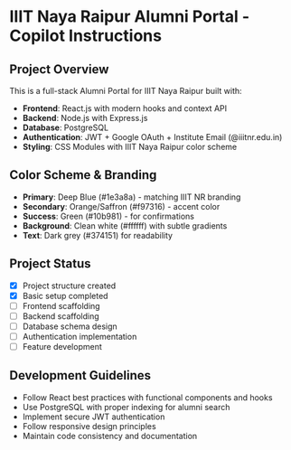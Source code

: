 # IIIT Naya Raipur Alumni Portal - Copilot Instructions

## Project Overview

This is a full-stack Alumni Portal for IIIT Naya Raipur built with:

- **Frontend**: React.js with modern hooks and context API
- **Backend**: Node.js with Express.js
- **Database**: PostgreSQL
- **Authentication**: JWT + Google OAuth + Institute Email (@iiitnr.edu.in)
- **Styling**: CSS Modules with IIIT Naya Raipur color scheme

## Color Scheme & Branding

- **Primary**: Deep Blue (#1e3a8a) - matching IIIT NR branding
- **Secondary**: Orange/Saffron (#f97316) - accent color
- **Success**: Green (#10b981) - for confirmations
- **Background**: Clean white (#ffffff) with subtle gradients
- **Text**: Dark grey (#374151) for readability

## Project Status

- [x] Project structure created
- [x] Basic setup completed
- [ ] Frontend scaffolding
- [ ] Backend scaffolding
- [ ] Database schema design
- [ ] Authentication implementation
- [ ] Feature development

## Development Guidelines

- Follow React best practices with functional components and hooks
- Use PostgreSQL with proper indexing for alumni search
- Implement secure JWT authentication
- Follow responsive design principles
- Maintain code consistency and documentation
